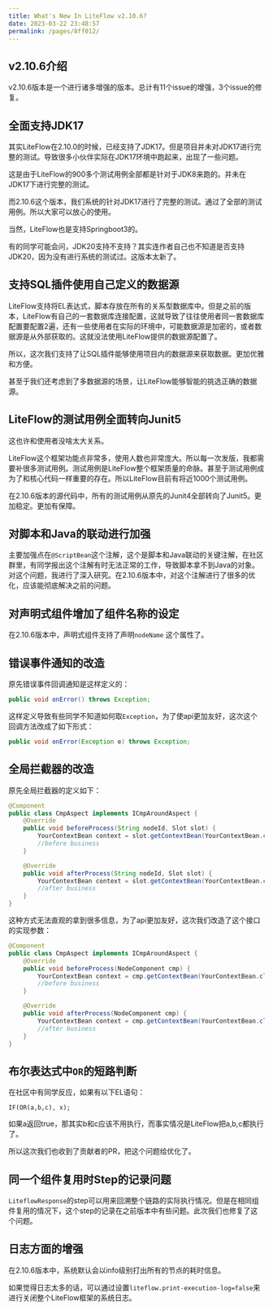 ```yaml
---
title: What's New In LiteFlow v2.10.6?
date: 2023-03-22 23:48:57
permalink: /pages/8ff012/
---
```


## v2.10.6介绍

v2.10.6版本是一个进行诸多增强的版本。总计有11个issue的增强，3个issue的修复。



## 全面支持JDK17

其实LiteFlow在2.10.0的时候，已经支持了JDK17。但是项目并未对JDK17进行完整的测试。导致很多小伙伴实际在JDK17环境中跑起来，出现了一些问题。

这是由于LiteFlow的900多个测试用例全部都是针对于JDK8来跑的。并未在JDK17下进行完整的测试。

而2.10.6这个版本，我们系统的针对JDK17进行了完整的测试。通过了全部的测试用例。所以大家可以放心的使用。

当然，LiteFlow也是支持Springboot3的。

有的同学可能会问，JDK20支持不支持？其实连作者自己也不知道是否支持JDK20，因为没有进行系统的测试过。这版本太新了。



## 支持SQL插件使用自己定义的数据源

LiteFlow支持将EL表达式，脚本存放在所有的关系型数据库中。但是之前的版本，LiteFlow有自己的一套数据库连接配置，这就导致了往往使用者同一套数据库配置要配置2遍，还有一些使用者在实际的环境中，可能数据源是加密的，或者数据源是从外部获取的。这就没法使用LiteFlow提供的数据源配置了。

所以，这次我们支持了让SQL插件能够使用项目内的数据源来获取数据。更加优雅和方便。

甚至于我们还考虑到了多数据源的场景，让LiteFlow能够智能的挑选正确的数据源。



## LiteFlow的测试用例全面转向Junit5

这也许和使用者没啥太大关系。

LiteFlow这个框架功能点非常多，使用人数也非常庞大。所以每一次发版，我都需要补很多测试用例。测试用例是LiteFlow整个框架质量的命脉。甚至于测试用例成为了和核心代码一样重要的存在。所以LiteFlow目前有将近1000个测试用例。

在2.10.6版本的源代码中，所有的测试用例从原先的Junit4全部转向了Junit5。更加稳定。更加有保障。



## 对脚本和Java的联动进行加强

主要加强点在`@ScriptBean`这个注解，这个是脚本和Java联动的关键注解，在社区群里，有同学报出这个注解有时无法正常的工作，导致脚本拿不到Java的对象。对这个问题，我进行了深入研究。在2.10.6版本中，对这个注解进行了很多的优化，应该能彻底解决之前的问题。



## 对声明式组件增加了组件名称的设定

在2.10.6版本中，声明式组件支持了声明`nodeName` 这个属性了。



## 错误事件通知的改造

原先错误事件回调通知是这样定义的：

```java
public void onError() throws Exception;
```

这样定义导致有些同学不知道如何取`Exception`，为了使api更加友好，这次这个回调方法改成了如下形式：

```java
public void onError(Exception e) throws Exception;
```



## 全局拦截器的改造

原先全局拦截器的定义如下：

```java
@Component
public class CmpAspect implements ICmpAroundAspect {
    @Override
    public void beforeProcess(String nodeId, Slot slot) {
        YourContextBean context = slot.getContextBean(YourContextBean.class);
        //before business
    }

    @Override
    public void afterProcess(String nodeId, Slot slot) {
        YourContextBean context = slot.getContextBean(YourContextBean.class);
        //after business
    }
}
```

这种方式无法直观的拿到很多信息，为了api更加友好，这次我们改造了这个接口的实现参数：

```java
@Component
public class CmpAspect implements ICmpAroundAspect {
    @Override
    public void beforeProcess(NodeComponent cmp) {
        YourContextBean context = cmp.getContextBean(YourContextBean.class);
        //before business
    }

    @Override
    public void afterProcess(NodeComponent cmp) {
        YourContextBean context = cmp.getContextBean(YourContextBean.class);
        //after business
    }
}
```



## 布尔表达式中`OR`的短路判断

在社区中有同学反应，如果有以下EL语句：

```
IF(OR(a,b,c), x);
```

如果a返回true，那其实b和c应该不用执行，而事实情况是LiteFlow把a,b,c都执行了。

所以这次我们也收到了贡献者的PR，把这个问题给优化了。



## 同一个组件复用时Step的记录问题

`LiteflowResponse`的step可以用来回溯整个链路的实际执行情况。但是在相同组件复用的情况下，这个step的记录在之前版本中有些问题。此次我们也修复了这个问题。



## 日志方面的增强

在2.10.6版本中，系统默认会以info级别打出所有的节点的耗时信息。

如果觉得日志太多的话，可以通过设置`liteflow.print-execution-log=false`来进行关闭整个LiteFlow框架的系统日志。
